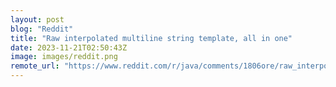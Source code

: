 ```yaml
---
layout: post
blog: "Reddit"
title: "Raw interpolated multiline string template, all in one"
date: 2023-11-21T02:50:43Z
image: images/reddit.png
remote_url: "https://www.reddit.com/r/java/comments/1806ore/raw_interpolated_multiline_string_template_all_in/"
---
```

